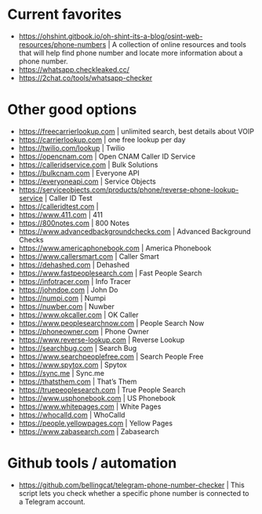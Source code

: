 # Current favorites
- https://ohshint.gitbook.io/oh-shint-its-a-blog/osint-web-resources/phone-numbers | A collection of online resources and tools that will help find phone number and locate more information about a phone number.
- https://whatsapp.checkleaked.cc/
- https://2chat.co/tools/whatsapp-checker

# Other good options
- https://freecarrierlookup.com | unlimited search, best details about VOIP
- https://carrierlookup.com | one free lookup per day
- https://twilio.com/lookup | Twilio
- https://opencnam.com | Open CNAM Caller ID Service 
- https://calleridservice.com | Bulk Solutions
- https://bulkcnam.com | Everyone API
- https://everyoneapi.com | Service Objects
- https://serviceobjects.com/products/phone/reverse-phone-lookup-service | Caller ID Test
- https://calleridtest.com | 
- https://www.411.com | 411
- https://800notes.com | 800 Notes
- https://www.advancedbackgroundchecks.com | Advanced Background Checks
- https://www.americaphonebook.com | America Phonebook
- https://www.callersmart.com | Caller Smart
- https://dehashed.com | Dehashed
- https://www.fastpeoplesearch.com | Fast People Search
- https://infotracer.com | Info Tracer
- https://johndoe.com | John Do
- https://numpi.com | Numpi
- https://nuwber.com | Nuwber
- https://www.okcaller.com | OK Caller
- https://www.peoplesearchnow.com | People Search Now
- https://phoneowner.com | Phone Owner
- https://www.reverse-lookup.com | Reverse Lookup
- https://searchbug.com | Search Bug
- https://www.searchpeoplefree.com | Search People Free
- https://www.spytox.com | Spytox
- https://sync.me | Sync.me
- https://thatsthem.com | That’s Them
- https://truepeoplesearch.com | True People Search
- https://www.usphonebook.com | US Phonebook
- https://www.whitepages.com | White Pages
- https://whocalld.com | WhoCalld
- https://people.yellowpages.com | Yellow Pages
- https://www.zabasearch.com | Zabasearch

# Github tools / automation
- https://github.com/bellingcat/telegram-phone-number-checker | This script lets you check whether a specific phone number is connected to a Telegram account.
